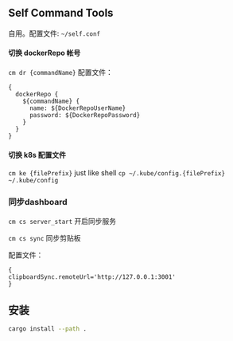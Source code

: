 ## Self Command Tools
自用。配置文件: `~/self.conf`


#### 切换 dockerRepo 帐号
`cm dr {commandName}`
配置文件：
```
{
  dockerRepo {
    ${commandName} {
      name: ${DockerRepoUserName}
      password: ${DockerRepoPassword}
    }
  }
}
```
#### 切换 k8s 配置文件
`cm ke {filePrefix}` just like shell `cp ~/.kube/config.{filePrefix} ~/.kube/config`

### 同步dashboard
`cm cs server_start` 开启同步服务

`cm cs sync` 同步剪贴板

配置文件：
```
{
clipboardSync.remoteUrl='http://127.0.0.1:3001'
}
```

## 安装
```bash
cargo install --path .
```
